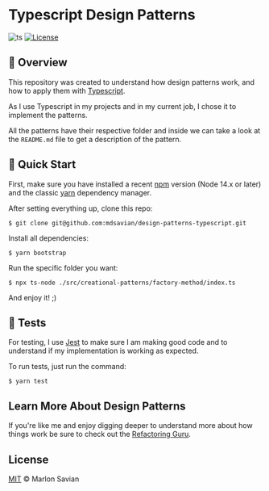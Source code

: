# Typescript Design Patterns

![ts](https://badgen.net/badge/Built%20With/TypeScript/blue)
[![License](https://img.shields.io/badge/license-MIT-blue.svg)](LICENSE)

## 📑 Overview

This repository was created to understand how design patterns work, and how to apply them with [Typescript](https://github.com/microsoft/TypeScript).

As I use Typescript in my projects and in my current job, I chose it to implement the patterns.

All the patterns have their respective folder and inside we can take a look at the `README.md` file to get a description of the pattern.

## 🚀 Quick Start

First, make sure you have installed a recent [npm](https://nodejs.org/en/download/) version (Node 14.x or later) and the classic [yarn](https://classic.yarnpkg.com/pt-BR/docs/install) dependency manager.

After setting everything up, clone this repo:

```
$ git clone git@github.com:mdsavian/design-patterns-typescript.git
```

Install all dependencies:

```
$ yarn bootstrap
```

Run the specific folder you want:

```
$ npx ts-node ./src/creational-patterns/factory-method/index.ts
```

And enjoy it! ;)

## 🧪 Tests

For testing, I use [Jest](https://jestjs.io/) to make sure I am making good code and to understand if my implementation is working as expected.

To run tests, just run the command:

```
$ yarn test
```

## Learn More About Design Patterns

If you're like me and enjoy digging deeper to understand more about how things work be sure to check out the [Refactoring Guru](https://refactoring.guru/design-patterns).

## License

[MIT](LICENSE) © Marlon Savian
